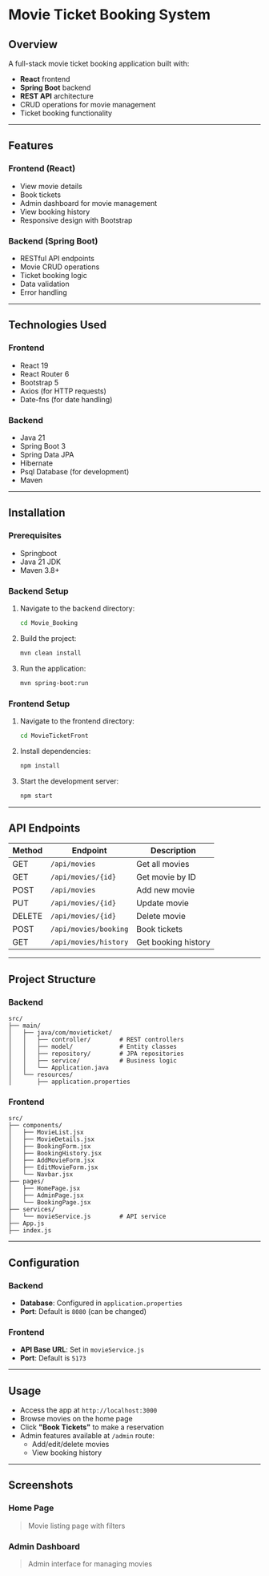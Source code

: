 # Movie Ticket Booking System

## Overview
A full-stack movie ticket booking application built with:

- **React** frontend  
- **Spring Boot** backend  
- **REST API** architecture  
- CRUD operations for movie management  
- Ticket booking functionality  

---

## Features

### Frontend (React)
- View movie details
- Book tickets
- Admin dashboard for movie management
- View booking history
- Responsive design with Bootstrap

### Backend (Spring Boot)
- RESTful API endpoints
- Movie CRUD operations
- Ticket booking logic
- Data validation
- Error handling

---

## Technologies Used

### Frontend
- React 19
- React Router 6
- Bootstrap 5
- Axios (for HTTP requests)
- Date-fns (for date handling)

### Backend
- Java 21
- Spring Boot 3
- Spring Data JPA
- Hibernate
- Psql Database (for development)
- Maven

---

## Installation

### Prerequisites
- Springboot
- Java 21 JDK
- Maven 3.8+

### Backend Setup

1. Navigate to the backend directory:
   ```bash
   cd Movie_Booking
   ```

2. Build the project:
   ```bash
   mvn clean install
   ```

3. Run the application:
   ```bash
   mvn spring-boot:run
   ```

### Frontend Setup

1. Navigate to the frontend directory:
   ```bash
   cd MovieTicketFront
   ```

2. Install dependencies:
   ```bash
   npm install
   ```

3. Start the development server:
   ```bash
   npm start
   ```

---

## API Endpoints

| Method | Endpoint               | Description                  |
|--------|------------------------|------------------------------|
| GET    | `/api/movies`          | Get all movies
| GET    | `/api/movies/{id}`     | Get movie by ID              |
| POST   | `/api/movies`          | Add new movie                |
| PUT    | `/api/movies/{id}`     | Update movie                 |
| DELETE | `/api/movies/{id}`     | Delete movie                 |
| POST   | `/api/movies/booking`  | Book tickets                 |
| GET    | `/api/movies/history`  | Get booking history          |

---

## Project Structure

### Backend

```
src/
├── main/
│   ├── java/com/movieticket/
│   │   ├── controller/        # REST controllers
│   │   ├── model/             # Entity classes
│   │   ├── repository/        # JPA repositories
│   │   ├── service/           # Business logic
│   │   └── Application.java
│   └── resources/
│       ├── application.properties
```

### Frontend

```
src/
├── components/
│   ├── MovieList.jsx
│   ├── MovieDetails.jsx
│   ├── BookingForm.jsx
│   ├── BookingHistory.jsx
│   ├── AddMovieForm.jsx
│   ├── EditMovieForm.jsx
│   └── Navbar.jsx
├── pages/
│   ├── HomePage.jsx
│   ├── AdminPage.jsx
│   └── BookingPage.jsx
├── services/
│   └── movieService.js        # API service
├── App.js
├── index.js
```

---

## Configuration

### Backend
- **Database**: Configured in `application.properties`
- **Port**: Default is `8080` (can be changed)

### Frontend
- **API Base URL**: Set in `movieService.js`
- **Port**: Default is `5173`

---

## Usage

- Access the app at `http://localhost:3000`
- Browse movies on the home page
- Click **"Book Tickets"** to make a reservation
- Admin features available at `/admin` route:
  - Add/edit/delete movies
  - View booking history

---

## Screenshots

### Home Page
> Movie listing page with filters

### Admin Dashboard
> Admin interface for managing movies
